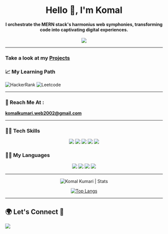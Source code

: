 <div align="center" text-color="white">
  
<h1 >Hello 👋, I'm Komal </h1>

<h4>I orchestrate the MERN stack's harmonius web symphonies, transforming code into captivating digital experiences.</h4>

[![](https://komarev.com/ghpvc/?username=Kajukomal)](https://github.com/Kajukomal) 

</div>

----

### Take a look at my [Projects](https://github.com/Kajukomal?tab=repositories)

### 📈 My Learning Path 

![HackerRank](https://www.hackerrank.com/dashboard)
![Leetcode](https://leetcode.com/Kajukomal/)

---

### 📧 Reach Me At : 
**komalkumari.web2002@gmail.com**

----

### 👨‍💻 Tech Skills

<div align="center">
  
![](https://img.shields.io/badge/React-800080?style=for-the-badge&logo=react&logoColor=white)
![](https://img.shields.io/badge/Node.js-43853D?style=for-the-badge&logo=node.js&logoColor=white)
![](https://img.shields.io/badge/MongoDB-%234ea94b.svg?style=for-the-badge&logo=mongodb&logoColor=white)
![](https://img.shields.io/badge/express.js-%23404d59.svg?style=for-the-badge&logo=express&logoColor=%2361DAFB)
![](https://img.shields.io/badge/JavaScript-F7DF1E?style=for-the-badge&logo=javascript&logoColor=black)

</div>


### 👩‍💻 My Languages 

<div align="center">

![](https://img.shields.io/badge/c-%2300599C.svg?style=for-the-badge&logo=c&logoColor=white)
![](https://img.shields.io/badge/mysql-%2300f.svg?style=for-the-badge&logo=mysql&logoColor=white)
![](https://img.shields.io/badge/c++-%2300599C.svg?style=for-the-badge&logo=c%2B%2B&logoColor=white)
![](https://img.shields.io/badge/java-%23ED8B00.svg?style=for-the-badge&logo=openjdk&logoColor=white)

 </div>

 ----

<p align="center"> 
  <img src="https://github-readme-stats.vercel.app/api?username=Kajukomal&show_icons=true" alt="Komal Kumari | Stats" />
  </p> 
  
<div align="center">
  
  [![Top Langs](https://github-readme-stats.vercel.app/api/top-langs/?username=Kajukomal&theme=dark)](https://github.com/Kajukomal/github-readme-stats)
  
  </div>

  ----
  
## 🌍 Let's Connect 🤝

<a href="https://www.linkedin.com/in/komal-kumari-a92ba420a/"><img src="https://img.shields.io/badge/LinkedIn-0077B5?style=for-the-badge&logo=linkedin&logoColor=white"/></a>
